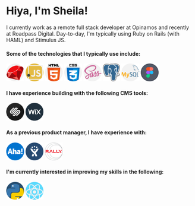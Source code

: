 <h1 class="text-center">Hiya, I'm Sheila! </h1>


 
<p>I currently work as a remote full stack developer at Opinamos and recently at Roadpass Digital. 
Day-to-day, I'm typically using Ruby on Rails (with HAML) and Stimulus JS.</p>



<!-- <img src="images/dive.jpg"> -->


<h4>Some of the technologies that I typically use include: </h4>
<p float="left">
 <img src="images/ruby.png" height="48px">          <img src="images/javascript.png" height="48px">          <img src="images/html-5.png" height="48px">          <img src="images/css.png" height="48px">          <img src="images/sass.png" height="48px">          <img src="images/postgres.png" height="48px">          <img src="images/mysql.png" height="48px">          <img src="images/figma.png" height="48px">     
 </p>

<h4>I have experience building with the following CMS tools: </h4>
<p float="left">
 <img src="images/squarespace.png" height="48px">          <img src="images/wix.png" height="48px">
</p>

<h4>As a previous product manager, I have experience with: </h4>
<p float="left">
 <img src="images/aha.png" height="48px">          <img src="images/jira.png" height="48px">          <img src="images/rally.png" height="48px">
</p>

<h4>I'm currently interested in improving my skills in the following: </h4>
<p float="left">
 <img src="images/python.png" height="48px">          <img src="images/react.png" height="48px">
</p>


<!--
**sheesh19/sheesh19** is a ✨ _special_ ✨ repository because its `README.md` (this file) appears on your GitHub profile.

Here are some ideas to get you started:

- 🔭 I’m currently working on ...
- 🌱 I’m currently learning ...
- 👯 I’m looking to collaborate on ...
- 🤔 I’m looking for help with ...
- 💬 Ask me about ...
- 📫 How to reach me: ...
- 😄 Pronouns: ...
- ⚡ Fun fact: ...
-->
